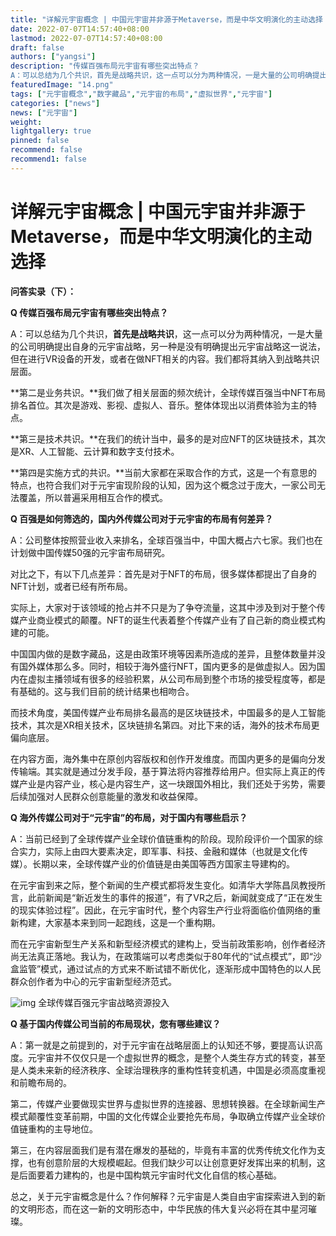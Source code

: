 ```yaml
---
title: "详解元宇宙概念 | 中国元宇宙并非源于Metaverse，而是中华文明演化的主动选择 "
date: 2022-07-07T14:57:40+08:00
lastmod: 2022-07-07T14:57:40+08:00
draft: false
authors: ["yangsi"]
description: "传媒百强布局元宇宙有哪些突出特点？
A：可以总结为几个共识，首先是战略共识，这一点可以分为两种情况，一是大量的公司明确提出自身的元宇宙战略，另一种是没有明确提出元宇宙战略这一说法，但在进行VR设备的开发，或者在做NFT相关的内容。我们都将其纳入到战略共识层面。"
featuredImage: "14.png"
tags: ["元宇宙概念","数字藏品","元宇宙的布局","虚拟世界","元宇宙"]
categories: ["news"]
news: ["元宇宙"]
weight: 
lightgallery: true
pinned: false
recommend: false
recommend1: false
---
```


# 详解元宇宙概念 | 中国元宇宙并非源于Metaverse，而是中华文明演化的主动选择 

**问答实录（下）：**

**Q 传媒百强布局元宇宙有哪些突出特点？**

A：可以总结为几个共识，**首先是战略共识**，这一点可以分为两种情况，一是大量的公司明确提出自身的元宇宙战略，另一种是没有明确提出元宇宙战略这一说法，但在进行VR设备的开发，或者在做NFT相关的内容。我们都将其纳入到战略共识层面。

**第二是业务共识。**我们做了相关层面的频次统计，全球传媒百强当中NFT布局排名首位。其次是游戏、影视、虚拟人、音乐。整体体现出以消费体验为主的特点。

**第三是技术共识。**在我们的统计当中，最多的是对应NFT的区块链技术，其次是XR、人工智能、云计算和数字支付技术。

**第四是实施方式的共识。**当前大家都在采取合作的方式，这是一个有意思的特点，也符合我们对于元宇宙现阶段的认知，因为这个概念过于庞大，一家公司无法覆盖，所以普遍采用相互合作的模式。

**Q 百强是如何筛选的，国内外传媒公司对于元宇宙的布局有何差异？**

A：公司整体按照营业收入来排名，全球百强当中，中国大概占六七家。我们也在计划做中国传媒50强的元宇宙布局研究。

对比之下，有以下几点差异：首先是对于NFT的布局，很多媒体都提出了自身的NFT计划，或者已经有所布局。

实际上，大家对于该领域的抢占并不只是为了争夺流量，这其中涉及到对于整个传媒产业商业模式的颠覆。NFT的诞生代表着整个传媒产业有了自己新的商业模式构建的可能。

中国国内做的是数字藏品，这是由政策环境等因素所造成的差异，且整体数量并没有国外媒体那么多。同时，相较于海外盛行NFT，国内更多的是做虚拟人。因为国内在虚拟主播领域有很多的经验积累，从公司布局到整个市场的接受程度等，都是有基础的。这与我们目前的统计结果也相吻合。

而技术角度，美国传媒产业布局排名最高的是区块链技术，中国最多的是人工智能技术，其次是XR相关技术，区块链排名第四。对比下来的话，海外的技术布局更偏向底层。

在内容方面，海外集中在原创内容版权和创作开发维度。而国内更多的是偏向分发传输端。其实就是通过分发手段，基于算法将内容推荐给用户。但实际上真正的传媒产业是内容产业，核心是内容生产，这一块跟国外相比，我们还处于劣势，需要后续加强对人民群众创意能量的激发和收益保障。

**Q 海外传媒公司对于“元宇宙”的布局，对于国内有哪些启示？**

A：当前已经到了全球传媒产业全球价值链重构的阶段。现阶段评价一个国家的综合实力，实际上由四大要素决定，即军事、科技、金融和媒体（也就是文化传媒）。长期以来，全球传媒产业的价值链是由美国等西方国家主导建构的。

在元宇宙到来之际，整个新闻的生产模式都将发生变化。如清华大学陈昌凤教授所言，此前新闻是“新近发生的事件的报道”，有了VR之后，新闻就变成了“正在发生的现实体验过程”。因此，在元宇宙时代，整个内容生产行业将面临价值网络的重新构建，大家基本来到同一起跑线，这是一个重构期。

而在元宇宙新型生产关系和新型经济模式的建构上，受当前政策影响，创作者经济尚无法真正落地。我认为，在政策端可以考虑类似于80年代的“试点模式”，即“沙盒监管”模式，通过试点的方式来不断试错不断优化，逐渐形成中国特色的以人民群众创作者为中心的元宇宙新型经济范式。

![img](https://p7.itc.cn/q_70/images01/20220706/be5fcfa928f5473a9f6a4dee8aa28a91.png)                        全球传媒百强元宇宙战略资源投入

**Q 基于国内传媒公司当前的布局现状，您有哪些建议？**

A：第一就是之前提到的，对于元宇宙在战略层面上的认知还不够，要提高认识高度。元宇宙并不仅仅只是一个虚拟世界的概念，是整个人类生存方式的转变，甚至是人类未来新的经济秩序、全球治理秩序的重构性转变机遇，中国是必须高度重视和前瞻布局的。

第二，传媒产业要做现实世界与虚拟世界的连接器、思想转换器。在全球新闻生产模式颠覆性变革前期，中国的文化传媒企业要抢先布局，争取确立传媒产业全球价值链重构的主导地位。

第三，在内容层面我们是有潜在爆发的基础的，毕竟有丰富的优秀传统文化作为支撑，也有创意阶层的大规模崛起。但我们缺少可以让创意更好发挥出来的机制，这是后面要着力建构的，也是中国构筑元宇宙时代文化自信的核心基础。

总之，关于元宇宙概念是什么？作何解释？元宇宙是人类自由宇宙探索进入到的新的文明形态，而在这一新的文明形态中，中华民族的伟大复兴必将在其中星河璀璨。